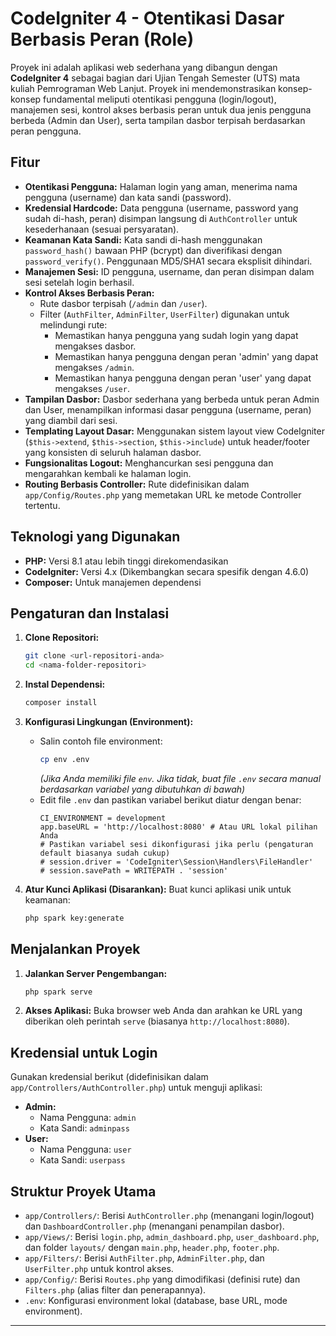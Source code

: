 # CodeIgniter 4 - Otentikasi Dasar Berbasis Peran (Role)

Proyek ini adalah aplikasi web sederhana yang dibangun dengan **CodeIgniter 4** sebagai bagian dari Ujian Tengah Semester (UTS) mata kuliah Pemrograman Web Lanjut. Proyek ini mendemonstrasikan konsep-konsep fundamental meliputi otentikasi pengguna (login/logout), manajemen sesi, kontrol akses berbasis peran untuk dua jenis pengguna berbeda (Admin dan User), serta tampilan dasbor terpisah berdasarkan peran pengguna.

## Fitur

*   **Otentikasi Pengguna:** Halaman login yang aman, menerima nama pengguna (username) dan kata sandi (password).
*   **Kredensial Hardcode:** Data pengguna (username, password yang sudah di-hash, peran) disimpan langsung di `AuthController` untuk kesederhanaan (sesuai persyaratan).
*   **Keamanan Kata Sandi:** Kata sandi di-hash menggunakan `password_hash()` bawaan PHP (bcrypt) dan diverifikasi dengan `password_verify()`. Penggunaan MD5/SHA1 secara eksplisit dihindari.
*   **Manajemen Sesi:** ID pengguna, username, dan peran disimpan dalam sesi setelah login berhasil.
*   **Kontrol Akses Berbasis Peran:**
    *   Rute dasbor terpisah (`/admin` dan `/user`).
    *   Filter (`AuthFilter`, `AdminFilter`, `UserFilter`) digunakan untuk melindungi rute:
        *   Memastikan hanya pengguna yang sudah login yang dapat mengakses dasbor.
        *   Memastikan hanya pengguna dengan peran 'admin' yang dapat mengakses `/admin`.
        *   Memastikan hanya pengguna dengan peran 'user' yang dapat mengakses `/user`.
*   **Tampilan Dasbor:** Dasbor sederhana yang berbeda untuk peran Admin dan User, menampilkan informasi dasar pengguna (username, peran) yang diambil dari sesi.
*   **Templating Layout Dasar:** Menggunakan sistem layout view CodeIgniter (`$this->extend`, `$this->section`, `$this->include`) untuk header/footer yang konsisten di seluruh halaman dasbor.
*   **Fungsionalitas Logout:** Menghancurkan sesi pengguna dan mengarahkan kembali ke halaman login.
*   **Routing Berbasis Controller:** Rute didefinisikan dalam `app/Config/Routes.php` yang memetakan URL ke metode Controller tertentu.

## Teknologi yang Digunakan

*   **PHP:** Versi 8.1 atau lebih tinggi direkomendasikan
*   **CodeIgniter:** Versi 4.x (Dikembangkan secara spesifik dengan 4.6.0)
*   **Composer:** Untuk manajemen dependensi

## Pengaturan dan Instalasi

1.  **Clone Repositori:**
    ```bash
    git clone <url-repositori-anda>
    cd <nama-folder-repositori>
    ```

2.  **Instal Dependensi:**
    ```bash
    composer install
    ```

3.  **Konfigurasi Lingkungan (Environment):**
    *   Salin contoh file environment:
        ```bash
        cp env .env
        ```
        *(Jika Anda memiliki file `env`. Jika tidak, buat file `.env` secara manual berdasarkan variabel yang dibutuhkan di bawah)*
    *   Edit file `.env` dan pastikan variabel berikut diatur dengan benar:
        ```dotenv
        CI_ENVIRONMENT = development
        app.baseURL = 'http://localhost:8080' # Atau URL lokal pilihan Anda
        # Pastikan variabel sesi dikonfigurasi jika perlu (pengaturan default biasanya sudah cukup)
        # session.driver = 'CodeIgniter\Session\Handlers\FileHandler'
        # session.savePath = WRITEPATH . 'session'
        ```

4.  **Atur Kunci Aplikasi (Disarankan):**
    Buat kunci aplikasi unik untuk keamanan:
    ```bash
    php spark key:generate
    ```

## Menjalankan Proyek

1.  **Jalankan Server Pengembangan:**
    ```bash
    php spark serve
    ```

2.  **Akses Aplikasi:**
    Buka browser web Anda dan arahkan ke URL yang diberikan oleh perintah `serve` (biasanya `http://localhost:8080`).

## Kredensial untuk Login

Gunakan kredensial berikut (didefinisikan dalam `app/Controllers/AuthController.php`) untuk menguji aplikasi:

*   **Admin:**
    *   Nama Pengguna: `admin`
    *   Kata Sandi: `adminpass`
*   **User:**
    *   Nama Pengguna: `user`
    *   Kata Sandi: `userpass`

## Struktur Proyek Utama

*   `app/Controllers/`: Berisi `AuthController.php` (menangani login/logout) dan `DashboardController.php` (menangani penampilan dasbor).
*   `app/Views/`: Berisi `login.php`, `admin_dashboard.php`, `user_dashboard.php`, dan folder `layouts/` dengan `main.php`, `header.php`, `footer.php`.
*   `app/Filters/`: Berisi `AuthFilter.php`, `AdminFilter.php`, dan `UserFilter.php` untuk kontrol akses.
*   `app/Config/`: Berisi `Routes.php` yang dimodifikasi (definisi rute) dan `Filters.php` (alias filter dan penerapannya).
*   `.env`: Konfigurasi environment lokal (database, base URL, mode environment).

---